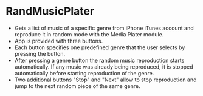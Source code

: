 # RandMusicPlater
- Gets a list of music of a specific genre from iPhone iTunes account and reproduce it in random mode with the Media Plater module.
- App is provided with three buttons.
- Each button specifies one predefined genre that the user selects by pressing the button.
- After pressing a genre button the random music reproduction starts automatically. If any music was already being reproduced, it is stopped automatically before starting reproduction of the genre.
- Two additional buttons "Stop" and "Next" allow to stop reproduction and jump to the next random piece of the same genre.
